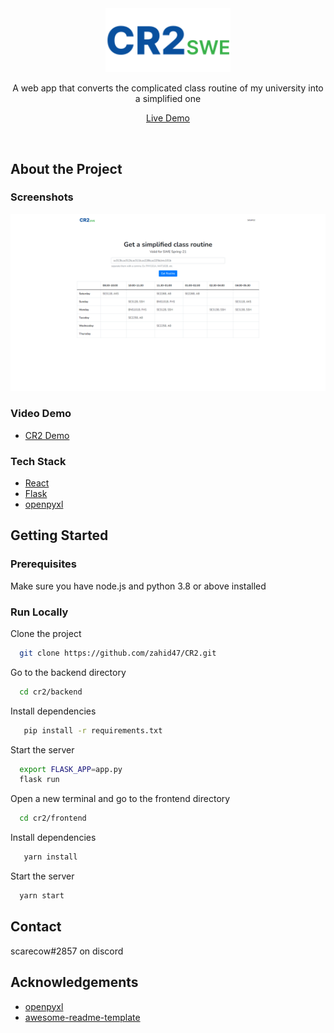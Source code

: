 <div align="center">

  <img src="frontend/public/logo.svg" alt="logo" width="200" height="auto" />
  
  <p>
    A web app that converts the complicated class routine of my university into a simplified one
  </p>

  [Live Demo](https://cr2.zahidtheduck.me/)

</div>

<br>

## About the Project

<!-- Screenshots -->

### Screenshots

<div align="center"> 
  <img src="Screenshot.png" alt="screenshot" />
</div>

### Video Demo
- [CR2 Demo](https://youtu.be/7HjKhImWrzE)

<!-- TechStack -->

### Tech Stack

<ul>
<li><a href="https://reactjs.org/">React</a></li>
<li><a href="https://flask.palletsprojects.com/">Flask</a></li>
<li><a href="https://openpyxl.readthedocs.io/">openpyxl</a></li>
</ul>

<!-- Getting Started -->

## Getting Started

<!-- Prerequisites -->

### Prerequisites

Make sure you have node.js and python 3.8 or above installed

<!-- Run Locally -->

### Run Locally

Clone the project

```bash
  git clone https://github.com/zahid47/CR2.git
```

Go to the backend directory

```bash
  cd cr2/backend
```

Install dependencies

```bash
   pip install -r requirements.txt
```

Start the server

```bash
  export FLASK_APP=app.py
  flask run
```

Open a new terminal and go to the frontend directory

```bash
  cd cr2/frontend
```

Install dependencies

```bash
   yarn install
```

Start the server

```bash
  yarn start
```

<!-- Contact -->

## Contact

scarecow#2857 on discord

<!-- Acknowledgments -->

## Acknowledgements

- [openpyxl](https://openpyxl.readthedocs.io/en/stable/)
- [awesome-readme-template](https://github.com/Louis3797/awesome-readme-template)
